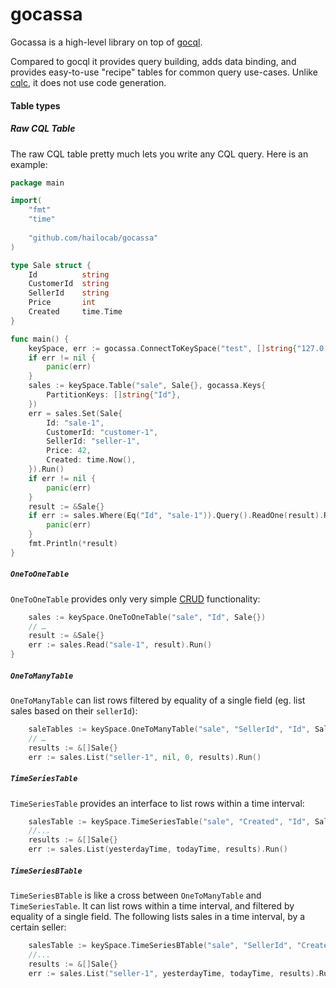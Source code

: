 gocassa
=======

Gocassa is a high-level library on top of [gocql](https://github.com/gocql/gocql).

Compared to gocql it provides query building, adds data binding, and provides easy-to-use "recipe" tables for common query use-cases. Unlike [cqlc](https://github.com/relops/cqlc), it does not use code generation.

#### Table types

##### Raw CQL Table

The raw CQL table pretty much lets you write any CQL query. Here is an example:

```go
package main

import(
    "fmt"
    "time"
    
    "github.com/hailocab/gocassa"
)

type Sale struct {
    Id          string
    CustomerId  string
    SellerId    string
    Price       int
    Created     time.Time
}

func main() {
    keySpace, err := gocassa.ConnectToKeySpace("test", []string{"127.0.0.1"}, "", "")
    if err != nil {
        panic(err)
    }
    sales := keySpace.Table("sale", Sale{}, gocassa.Keys{
        PartitionKeys: []string{"Id"},
    })
    err = sales.Set(Sale{
        Id: "sale-1",
        CustomerId: "customer-1",
        SellerId: "seller-1",
        Price: 42,
        Created: time.Now(),
    }).Run()
    if err != nil {
        panic(err)
    }
    result := &Sale{}
    if err := sales.Where(Eq("Id", "sale-1")).Query().ReadOne(result).Run(); err != nil {
        panic(err)
    }
    fmt.Println(*result)
}
```

##### `OneToOneTable`

`OneToOneTable` provides only very simple [CRUD](http://en.wikipedia.org/wiki/Create,_read,_update_and_delete) functionality:

```go
    sales := keySpace.OneToOneTable("sale", "Id", Sale{})
    // …
    result := &Sale{}
    err := sales.Read("sale-1", result).Run()
}
```

##### `OneToManyTable`

`OneToManyTable` can list rows filtered by equality of a single field (eg. list sales based on their `sellerId`):

```go
    saleTables := keySpace.OneToManyTable("sale", "SellerId", "Id", Sale{})
    // …
    results := &[]Sale{}
    err := sales.List("seller-1", nil, 0, results).Run()
```

##### `TimeSeriesTable`

`TimeSeriesTable` provides an interface to list rows within a time interval:

```go
    salesTable := keySpace.TimeSeriesTable("sale", "Created", "Id", Sale{})
    //...
    results := &[]Sale{}
    err := sales.List(yesterdayTime, todayTime, results).Run()
```

##### `TimeSeriesBTable`

`TimeSeriesBTable` is like a cross between `OneToManyTable` and `TimeSeriesTable`. It can list rows within a time interval, and filtered by equality of a single field. The following lists sales in a time interval, by a certain seller:

```go
    salesTable := keySpace.TimeSeriesBTable("sale", "SellerId", "Created", "Id", Sale{})
    //...
    results := &[]Sale{}
    err := sales.List("seller-1", yesterdayTime, todayTime, results).Run()
```
